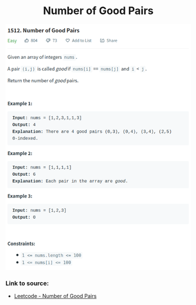 <h1 align="center">Number of Good Pairs</h1>

![alt text](https://raw.githubusercontent.com/matthew01lokiet/Github-repos-images/main/Algs/Maths/RmWcnbKA_o.png)


### Link to source: 
- <a href="https://leetcode.com/problems/number-of-good-pairs/">Leetcode - Number of Good Pairs</a>


